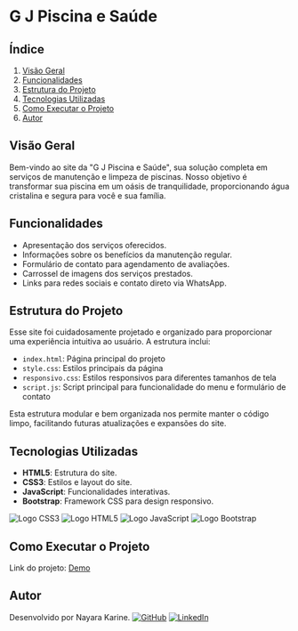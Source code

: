 # G J Piscina e Saúde

## Índice
1. [Visão Geral](#visão-geral)
2. [Funcionalidades](#funcionalidades)
3. [Estrutura do Projeto](#estrutura-do-projeto)
4. [Tecnologias Utilizadas](#tecnologias-utilizadas)
5. [Como Executar o Projeto](#como-executar-o-projeto)
6. [Autor](#autor)


## Visão Geral
Bem-vindo ao site da "G J Piscina e Saúde", sua solução completa em serviços de manutenção e limpeza de piscinas. Nosso objetivo é transformar sua piscina em um oásis de tranquilidade, proporcionando água cristalina e segura para você e sua família.

## Funcionalidades
- Apresentação dos serviços oferecidos.
- Informações sobre os benefícios da manutenção regular.
- Formulário de contato para agendamento de avaliações.
- Carrossel de imagens dos serviços prestados.
- Links para redes sociais e contato direto via WhatsApp.

## Estrutura do Projeto
Esse site foi cuidadosamente projetado e organizado para proporcionar uma experiência intuitiva ao usuário. A estrutura inclui:

- `index.html`: Página principal do projeto
- `style.css`: Estilos principais da página
- `responsivo.css`: Estilos responsivos para diferentes tamanhos de tela
- `script.js`: Script principal para funcionalidade do menu e formulário de contato

Esta estrutura modular e bem organizada nos permite manter o código limpo, facilitando futuras atualizações e expansões do site.


## Tecnologias Utilizadas
- **HTML5**: Estrutura do site.
- **CSS3**: Estilos e layout do site.
- **JavaScript**: Funcionalidades interativas.
- **Bootstrap**: Framework CSS para design responsivo.

![Logo CSS3](https://img.shields.io/badge/CSS3-1572B6?style=for-the-badge&logo=css3&logoColor=white)
![Logo HTML5](https://img.shields.io/badge/HTML5-E34F26?style=for-the-badge&logo=html5&logoColor=white)
![Logo JavaScript](https://img.shields.io/badge/JavaScript-F7DF1E?style=for-the-badge&logo=javascript&logoColor=black)
![Logo Bootstrap](https://img.shields.io/badge/Bootstrap-563D7C?style=for-the-badge&logo=bootstrap&logoColor=white)


## Como Executar o Projeto
Link do projeto: [Demo](https://www.gjpiscinaesaude.com.br/)

## Autor
Desenvolvido por Nayara Karine.
[![GitHub](https://img.shields.io/badge/GitHub-Profile-24292e?logo=github)](https://github.com/nayarakarinearaujo)
[![LinkedIn](https://img.shields.io/badge/LinkedIn-Profile-0e76a8?logo=linkedin)](https://www.linkedin.com/in/nayarakarine-araujo)

